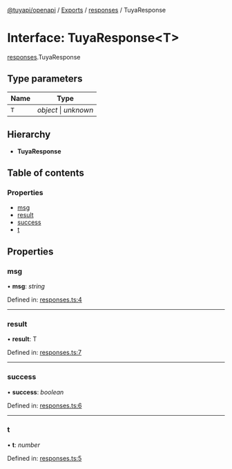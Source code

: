 [@tuyapi/openapi](../README.md) / [Exports](../modules.md) / [responses](../modules/responses.md) / TuyaResponse

# Interface: TuyaResponse<T\>

[responses](../modules/responses.md).TuyaResponse

## Type parameters

Name | Type |
------ | ------ |
`T` | *object* \| *unknown* |

## Hierarchy

* **TuyaResponse**

## Table of contents

### Properties

- [msg](responses.tuyaresponse.md#msg)
- [result](responses.tuyaresponse.md#result)
- [success](responses.tuyaresponse.md#success)
- [t](responses.tuyaresponse.md#t)

## Properties

### msg

• **msg**: *string*

Defined in: [responses.ts:4](https://github.com/TuyaAPI/openapi/blob/a0d0e58/src/responses.ts#L4)

___

### result

• **result**: T

Defined in: [responses.ts:7](https://github.com/TuyaAPI/openapi/blob/a0d0e58/src/responses.ts#L7)

___

### success

• **success**: *boolean*

Defined in: [responses.ts:6](https://github.com/TuyaAPI/openapi/blob/a0d0e58/src/responses.ts#L6)

___

### t

• **t**: *number*

Defined in: [responses.ts:5](https://github.com/TuyaAPI/openapi/blob/a0d0e58/src/responses.ts#L5)
